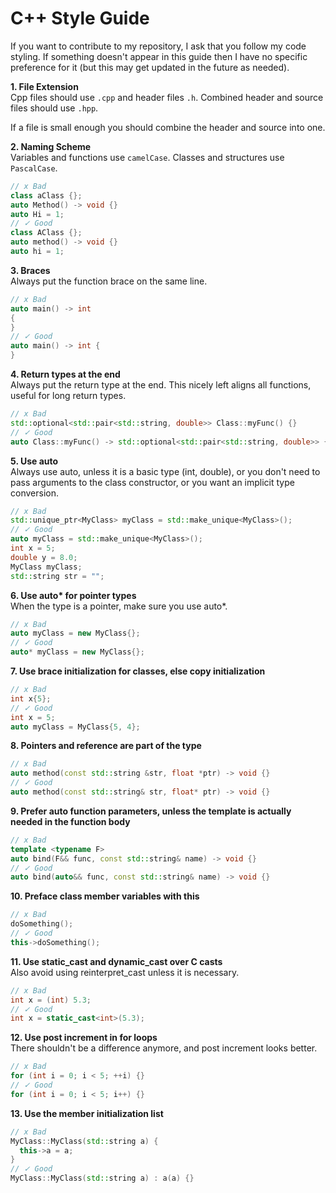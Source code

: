 # C++ Style Guide

If you want to contribute to my repository, I ask that you follow my code styling. If something doesn't appear in this guide then I have no specific preference 
for it (but this may get updated in the future as needed).

**1. File Extension** \
Cpp files should use `.cpp` and header files `.h`. Combined header and source files 
should use `.hpp`. 

If a file is small enough you should combine the header and source into one.

**2. Naming Scheme** \
Variables and functions use `camelCase`. Classes and structures use `PascalCase`. 

```cpp
// x Bad
class aClass {};
auto Method() -> void {}
auto Hi = 1;
// ✓ Good
class AClass {};
auto method() -> void {}
auto hi = 1;
```

**3. Braces** \
Always put the function brace on the same line.

```cpp
// x Bad
auto main() -> int
{
}
// ✓ Good
auto main() -> int {
}
```

**4. Return types at the end** \
Always put the return type at the end. This nicely left aligns all functions, useful for long return types.

```cpp
// x Bad
std::optional<std::pair<std::string, double>> Class::myFunc() {}
// ✓ Good
auto Class::myFunc() -> std::optional<std::pair<std::string, double>> {}
```

**5. Use auto** \
Always use auto, unless it is a basic type (int, double), or you don't 
need to pass arguments to the class constructor, or you want an implicit type
conversion.

```cpp
// x Bad
std::unique_ptr<MyClass> myClass = std::make_unique<MyClass>();
// ✓ Good
auto myClass = std::make_unique<MyClass>();
int x = 5;
double y = 8.0;
MyClass myClass;
std::string str = "";
```

**6. Use auto\* for pointer types** \
When the type is a pointer, make sure you use auto\*. 

```cpp
// x Bad
auto myClass = new MyClass{};
// ✓ Good
auto* myClass = new MyClass{};
```

**7. Use brace initialization for classes, else copy initialization** 

```cpp
// x Bad
int x{5};
// ✓ Good
int x = 5;
auto myClass = MyClass{5, 4};
```

**8. Pointers and reference are part of the type** 

```cpp
// x Bad
auto method(const std::string &str, float *ptr) -> void {}
// ✓ Good
auto method(const std::string& str, float* ptr) -> void {}
```

**9. Prefer auto function parameters, unless the template is actually needed in the function body** 

```cpp
// x Bad
template <typename F>
auto bind(F&& func, const std::string& name) -> void {}
// ✓ Good
auto bind(auto&& func, const std::string& name) -> void {}
```

**10. Preface class member variables with this** 

```cpp
// x Bad
doSomething();
// ✓ Good
this->doSomething();
```

**11. Use static_cast and dynamic_cast over C casts** \
Also avoid using reinterpret_cast unless it is necessary.

```cpp
// x Bad
int x = (int) 5.3;
// ✓ Good
int x = static_cast<int>(5.3);
```

**12. Use post increment in for loops** \
There shouldn't be a difference anymore, and post increment looks better.

```cpp
// x Bad
for (int i = 0; i < 5; ++i) {}
// ✓ Good
for (int i = 0; i < 5; i++) {}
```

**13. Use the member initialization list** 

```cpp
// x Bad
MyClass::MyClass(std::string a) {
  this->a = a;
}
// ✓ Good
MyClass::MyClass(std::string a) : a(a) {}
```
